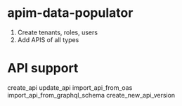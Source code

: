 # apim-data-populator

1. Create tenants, roles, users
2. Add APIS of all types


# API support

create_api
update_api
import_api_from_oas
import_api_from_graphql_schema
create_new_api_version